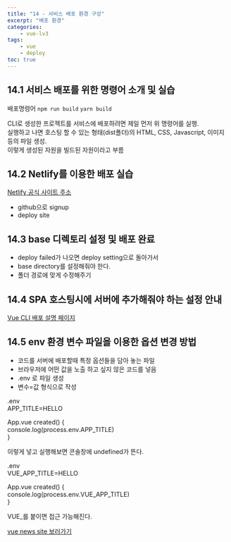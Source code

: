 ```yaml
--- 
title: "14 - 서비스 배포 환경 구성" 
excerpt: "배포 환경"
categories: 
    - vue-lv3
tags: 
    - vue
    - deploy
toc: true
--- 
```


## 14.1 서비스 배포를 위한 명령어 소개 및 실습

배포명령어 `npm run build`  `yarn build`

CLI로 생성한 프로젝트를 서비스에 배포하려면 제일 먼저 위 명령어를 실행.  
실행하고 나면 호스팅 할 수 있는 형태(dist폴더)의 HTML, CSS, Javascript, 이미지 등의 파일 생성.  
이렇게 생성된 자원을 빌드된 자원이라고 부름

## 14.2 Netlify를 이용한 배포 실습

[Netlify 공식 사이트 주소](https://www.netlify.com/)

- github으로 signup
- deploy site

## 14.3 base 디렉토리 설정 및 배포 완료

- deploy failed가 나오면 deploy setting으로 돌아가서
- base directory를 설정해줘야 한다.
- 폴더 경로에 맞게 수정해주기

## 14.4 SPA 호스팅시에 서버에 추가해줘야 하는 설정 안내

[Vue CLI 배포 설명 페이지](https://cli.vuejs.org/guide/deployment.html#netlify)

## 14.5 env 환경 변수 파일을 이용한 옵션 변경 방법

- 코드를 서버에 배포할때 특정 옵션들을 담아 놓는 파일
- 브라우저에 어떤 값을 노출 하고 싶지 않은 코드를 넣음
- .env 로 파일 생성
- 변수=값 형식으로 작성

.env  
APP_TITLE=HELLO

App.vue
created() {  
  console.log(process.env.APP_TITLE)  
}  

이렇게 넣고 실행해보면 콘솔창에 undefined가 뜬다.  

.env  
VUE_APP_TITLE=HELLO

App.vue
created() {  
  console.log(process.env.VUE_APP_TITLE)  
}  

VUE_를 붙이면 접근 가능해진다.

[vue news site 보러가기](https://vue-news-site.netlify.app/news)